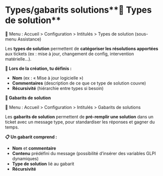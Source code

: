 # Types/gabarits solutions**🧩 Types de solution**

📍 Menu : Accueil > Configuration > Intitulés > Types de solution (sous-menu Assistance)

Les **types de solution** permettent de **catégoriser les résolutions apportées** aux tickets (ex : mise à jour, changement de config, intervention matérielle...).



**🔧 Lors de la création, tu définis :**

- **Nom** (ex : « Mise à jour logicielle »)
- **Commentaires** (description de ce que ce type de solution couvre)
- **Récursivité** (hiérarchie entre types si besoin)



**📝 Gabarits de solution**

📍 Menu : Accueil > Configuration > Intitulés > Gabarits de solutions

Les **gabarits de solution** permettent de **pré-remplir une solution** dans un ticket avec un message type, pour standardiser les réponses et gagner du temps.



**📋 Un gabarit comprend :**

- **Nom** et **commentaire**
- **Contenu** prédéfini du message (possibilité d’insérer des variables GLPI dynamiques)
- **Type de solution** lié au gabarit
- **Récursivité**
